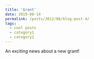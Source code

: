 ```yaml
---
title: 'Grant'
date: 2019-08-14
permalink: /posts/2012/08/blog-post-4/
tags:
  - cool posts
  - category1
  - category2
---
```


An exciting news about a new grant! 
